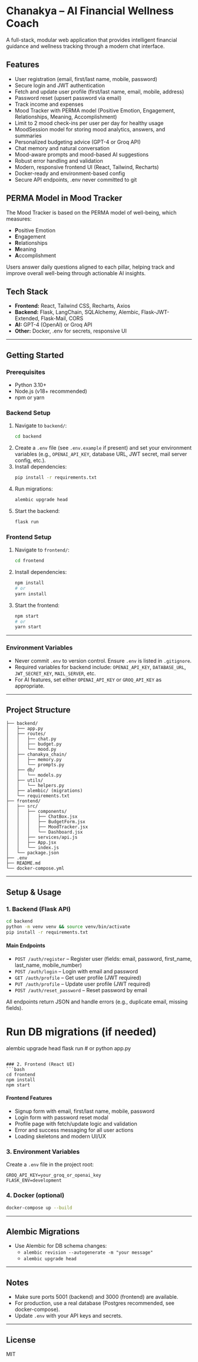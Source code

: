 # Chanakya – AI Financial Wellness Coach

A full-stack, modular web application that provides intelligent financial guidance and wellness tracking through a modern chat interface.

## Features
- User registration (email, first/last name, mobile, password)
- Secure login and JWT authentication
- Fetch and update user profile (first/last name, email, mobile, address)
- Password reset (upsert password via email)
- Track income and expenses
- Mood Tracker with PERMA model (Positive Emotion, Engagement, Relationships, Meaning, Accomplishment)
- Limit to 2 mood check-ins per user per day for healthy usage
- MoodSession model for storing mood analytics, answers, and summaries
- Personalized budgeting advice (GPT-4 or Groq API)
- Chat memory and natural conversation
- Mood-aware prompts and mood-based AI suggestions
- Robust error handling and validation
- Modern, responsive frontend UI (React, Tailwind, Recharts)
- Docker-ready and environment-based config
- Secure API endpoints, .env never committed to git

## PERMA Model in Mood Tracker

The Mood Tracker is based on the PERMA model of well-being, which measures:

- **P**ositive Emotion
- **E**ngagement
- **R**elationships
- **M**eaning
- **A**ccomplishment

Users answer daily questions aligned to each pillar, helping track and improve overall well-being through actionable AI insights.

## Tech Stack
- **Frontend:** React, Tailwind CSS, Recharts, Axios
- **Backend:** Flask, LangChain, SQLAlchemy, Alembic, Flask-JWT-Extended, Flask-Mail, CORS
- **AI:** GPT-4 (OpenAI) or Groq API
- **Other:** Docker, .env for secrets, responsive UI

---

## Getting Started

### Prerequisites
- Python 3.10+
- Node.js (v18+ recommended)
- npm or yarn

### Backend Setup
1. Navigate to `backend/`:
   ```bash
   cd backend
   ```
2. Create a `.env` file (see `.env.example` if present) and set your environment variables (e.g., `OPENAI_API_KEY`, database URL, JWT secret, mail server config, etc.).
3. Install dependencies:
   ```bash
   pip install -r requirements.txt
   ```
4. Run migrations:
   ```bash
   alembic upgrade head
   ```
5. Start the backend:
   ```bash
   flask run
   ```

### Frontend Setup
1. Navigate to `frontend/`:
   ```bash
   cd frontend
   ```
2. Install dependencies:
   ```bash
   npm install
   # or
   yarn install
   ```
3. Start the frontend:
   ```bash
   npm start
   # or
   yarn start
   ```

---

### Environment Variables
- Never commit `.env` to version control. Ensure `.env` is listed in `.gitignore`.
- Required variables for backend include: `OPENAI_API_KEY`, `DATABASE_URL`, `JWT_SECRET_KEY`, `MAIL_SERVER`, etc.
- For AI features, set either `OPENAI_API_KEY` or `GROQ_API_KEY` as appropriate.

---


## Project Structure
```
├── backend/
│   ├── app.py
│   ├── routes/
│   │   ├── chat.py
│   │   ├── budget.py
│   │   └── mood.py
│   ├── chanakya_chain/
│   │   ├── memory.py
│   │   └── prompts.py
│   ├── db/
│   │   └── models.py
│   ├── utils/
│   │   └── helpers.py
│   ├── alembic/ (migrations)
│   └── requirements.txt
├── frontend/
│   ├── src/
│   │   ├── components/
│   │   │   ├── ChatBox.jsx
│   │   │   ├── BudgetForm.jsx
│   │   │   ├── MoodTracker.jsx
│   │   │   └── Dashboard.jsx
│   │   ├── services/api.js
│   │   ├── App.jsx
│   │   └── index.js
│   └── package.json
├── .env
├── README.md
└── docker-compose.yml
```

---

## Setup & Usage

### 1. Backend (Flask API)
```bash
cd backend
python -m venv venv && source venv/bin/activate
pip install -r requirements.txt
```

#### Main Endpoints
- `POST /auth/register` – Register user (fields: email, password, first_name, last_name, mobile_number)
- `POST /auth/login` – Login with email and password
- `GET /auth/profile` – Get user profile (JWT required)
- `PUT /auth/profile` – Update user profile (JWT required)
- `POST /auth/reset_password` – Reset password by email

All endpoints return JSON and handle errors (e.g., duplicate email, missing fields).
# Run DB migrations (if needed)
alembic upgrade head
flask run  # or python app.py
```

### 2. Frontend (React UI)
```bash
cd frontend
npm install
npm start
```

#### Frontend Features
- Signup form with email, first/last name, mobile, password
- Login form with password reset modal
- Profile page with fetch/update logic and validation
- Error and success messaging for all user actions
- Loading skeletons and modern UI/UX


### 3. Environment Variables
Create a `.env` file in the project root:
```
GROQ_API_KEY=your_groq_or_openai_key
FLASK_ENV=development
```

### 4. Docker (optional)
```bash
docker-compose up --build
```

---

## Alembic Migrations
- Use Alembic for DB schema changes:
  - `alembic revision --autogenerate -m "your message"`
  - `alembic upgrade head`

---

## Notes
- Make sure ports 5001 (backend) and 3000 (frontend) are available.
- For production, use a real database (Postgres recommended, see docker-compose).
- Update `.env` with your API keys and secrets.

---

## License
MIT
